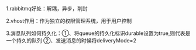 1.rabbitmq好处：解耦，异步，削封

2.vhost作用：作为独立的权限管理系统，用于用户控制

3.消息队列如何持久化：①、将queue的持久化标识durable设置为true,则代表是一个持久的队列 ②、发送消息的时候将deliveryMode=2

